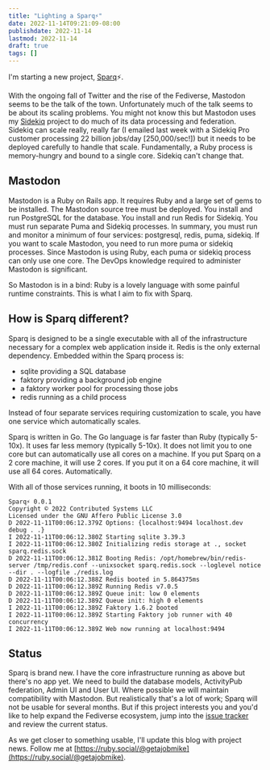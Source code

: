 ```yaml
---
title: "Lighting a Sparq⚡️"
date: 2022-11-14T09:21:09-08:00
publishdate: 2022-11-14
lastmod: 2022-11-14
draft: true
tags: []
---
```


I'm starting a new project, [Sparq](https://github.com/contribsys/sparq)⚡️.

With the ongoing fall of Twitter and the rise of the Fediverse, Mastodon seems to be the talk of the town. Unfortunately much of the talk seems to be about its scaling problems. You might not know this but Mastodon uses my [Sidekiq](https://sidekiq.org) project to do much of its data processing and federation. Sidekiq can scale really, really far (I emailed last week with a Sidekiq Pro customer processing 22 billion jobs/day \[250,000/sec!\]) but it needs to be deployed carefully to handle that scale. Fundamentally, a Ruby process is memory-hungry and bound to a single core. Sidekiq can't change that.

## Mastodon

Mastodon is a Ruby on Rails app.
It requires Ruby and a large set of gems to be installed.
The Mastodon source tree must be deployed.
You install and run PostgreSQL for the database.
You install and run Redis for Sidekiq.
You must run separate Puma and Sidekiq processes.
In summary, you must run and monitor a minimum of four services: postgresql, redis, puma, sidekiq.
If you want to scale Mastodon, you need to run more puma or sidekiq processes.
Since Mastodon is using Ruby, each puma or sidekiq process can only use one core.
The DevOps knowledge required to administer Mastodon is significant.

So Mastodon is in a bind: Ruby is a lovely language with some painful runtime constraints. This is what I aim to fix with Sparq.

## How is Sparq different?

Sparq is designed to be a single executable with all of the infrastructure necessary for a complex web application inside it.
Redis is the only external dependency.
Embedded within the Sparq process is:

* sqlite providing a SQL database
* faktory providing a background job engine
* a faktory worker pool for processing those jobs
* redis running as a child process

Instead of four separate services requiring customization to scale, you have one service which automatically scales.

Sparq is written in Go.
The Go language is far faster than Ruby (typically 5-10x).
It uses far less memory (typically 5-10x).
It does not limit you to one core but can automatically use all cores on a machine.
If you put Sparq on a 2 core machine, it will use 2 cores.
If you put it on a 64 core machine, it will use all 64 cores.
Automatically.

With all of those services running, it boots in 10 milliseconds:

```
Sparq⚡️ 0.0.1
Copyright © 2022 Contributed Systems LLC
Licensed under the GNU Affero Public License 3.0
D 2022-11-11T00:06:12.379Z Options: {localhost:9494 localhost.dev debug . .}
I 2022-11-11T00:06:12.380Z Starting sqlite 3.39.3
I 2022-11-11T00:06:12.380Z Initializing redis storage at ., socket sparq.redis.sock
D 2022-11-11T00:06:12.381Z Booting Redis: /opt/homebrew/bin/redis-server /tmp/redis.conf --unixsocket sparq.redis.sock --loglevel notice --dir . --logfile ./redis.log
D 2022-11-11T00:06:12.388Z Redis booted in 5.864375ms
D 2022-11-11T00:06:12.389Z Running Redis v7.0.5
D 2022-11-11T00:06:12.389Z Queue init: low 0 elements
D 2022-11-11T00:06:12.389Z Queue init: high 0 elements
I 2022-11-11T00:06:12.389Z Faktory 1.6.2 booted
I 2022-11-11T00:06:12.389Z Starting Faktory job runner with 40 concurrency
I 2022-11-11T00:06:12.389Z Web now running at localhost:9494
```

## Status

Sparq is brand new.
I have the core infrastructure running as above but there's no app yet.
We need to build the database models, ActivityPub federation, Admin UI and User UI.
Where possible we will maintain compatibility with Mastodon.
But realistically that's a lot of work; Sparq will not be usable for several months.
But if this project interests you and you'd like to help expand the Fediverse ecosystem, jump into the [issue tracker](https://github.com/contribsys/sparq/issues) and review the current status.

As we get closer to something usable, I'll update this blog with project news.
Follow me at [https://ruby.social/@getajobmike](https://ruby.social/@getajobmike).